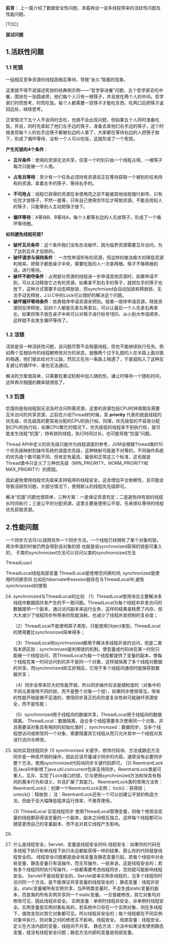 **前言**： 
上一篇介绍了数据安全性问题，本篇再谈一谈多线程带来的活跃性问题及性能问题。

[TOC]

**面试问题**

## 1.活跃性问题

### 1.1 死锁

一组相互竞争资源的线程因相互等待，导致“永久”阻塞的现象。

这里就不得不说描述死锁的经典例示例——“哲学家进餐”问题，五个哲学家去吃中餐，围坐在一张圆桌旁，他们每个人只有一根筷子，并且放在两个人的中间。哲学家们时而思考，时而吃饭。每个人都需要一双筷子才能吃东西，吃两口后把筷子返回远处，继续思考。

正常情况下五个人不会同时去吃，也就不会出现问题，但如果五个人同时准备吃饭，并且，同时先拿起了他们左手边的筷子，准备去拿他们右手边的筷子，这个时候发现每个人的右手边筷子都被右边的人拿了，大家都在等待右边的人把筷子放下，形成了循环等待，没有一个人可以吃饭，这就形成了一个死锁。

**产生死锁的4个条件**：

- **互斥条件**：使用的资源无法共享，任意一个时刻只由一个线程占用。一根筷子每次只能被一个人用。

- **占有且等待**：至少有一个任务必须持有资源且正在等待获取一个被别的任务持有的资源。拿着左手的筷子，等待右手的。

- **不可抢占**：线程已获得的资源在末使用完之前不能被其他线程强行剥夺，只有吃完才放筷子，不然一直等，只有自己使用完毕后才释放资源。不能去抢别人的筷子，只能等别人主动把筷子放下。

- **循环等待**：A等待B、B等待A。每个人都等右边的人先放筷子，形成了一个循环等待圈。




**如何避免线程死锁?**  

- **破坏互斥条件**：这个条件我们没有办法破坏，因为临界资源需要互斥访问，为了达到互斥才加锁的。
- **破坏请求与保持条件**： 一次性申请所有的资源，但这样的做法极大的降低资源利用率。把筷子都放桌子中央，需要吃饭的人一次拿两根。筷子不够两根的话，进行等待。
- **破坏不剥夺条件**：占用部分资源的线程进一步申请其他资源时，如果申请不到，可以主动释放它占有的资源。如果拿不到右手的筷子，就把左手的筷子也放下，这种方式需要手动去释放锁，而synchrnized会自动加锁和释放锁，无法手动去释放，J.U.C中的Lock可以很好的解决这个问题。
-  **破坏循环等待条件**：依靠按序申请资源来预防。按某一顺序申请资源，释放资源则反序释放。前四个人都是先拿左再拿右，可以让最后一个人先拿右再拿左，如果将筷子放在桌子中央可以对筷子进行标号1到5，从小到大申请顺序，这样就不会发生循环等待了。

### 1.2 活锁

活锁是另一种活跃性问题，该问题尽管不会阻塞线程，但也不能继续执行任务。例如两个互相协作的线程都修改对方的状态，就像两个过于礼貌的人在半路上面对面的相遇，他们彼此给对方让路，然后又在另一条路上相遇了，于是就陷入了这种反复避让的循环中，谁也无法通过。

解决的方案很简单，只需要在重试机制中加入随机性，谦让时等待一个随机时间，这样再次相撞的概率就很低了。

### 1.3 饥饿

饥饿则是指线程因无法及时访问所需资源，这里的资源包括CPU时钟周期及需要互斥访问的共享资源，之前在介绍Thread的时候，其 **priority** 代表的就是线程的优先级，优先级高的更容易分配的CPU的执行权。同理，优先级低的不容易分配到CPU的执行权，如果CPU繁忙的情况下，优先级低的线程拿不到执行权，就可能发生线程“饥饿”，持有锁的线程，执行时间过长，也可能导致“饥饿”问题。

Thread API中定义的优先级只能作为线程调度的参考，JVM会根据Thread类的10个优先级映射到操作系统的调度优先级，这种映射可能是不对等的，不同操作系统的优先级个数可能不同，但肯定有最高、最低和正常这三个标准，这也就是Thread类中只定义了三种优先级（MIN_PRIORITY、NORM_PRIORITY和MAX_PRIORITY）的原因。

因此避免使用线程优先级来支持程序的线程安全，这会增加平台依赖性，且可能会导致活跃性问题，大部分情况下，使用默认的线程优先级即可。

解决“饥饿”问题也很简单，三种方案：一是保证资源充足；二是避免持有锁的线程长时间执行；三是公平的分配资源，这里主要是使用公平锁，先来排队等待的线程优先获取资源。

## 2.性能问题

一个同步方法可/以调用另外一个同步方法，一个线程已经拥有了某个对象的锁，再次申请的时候仍然会得到该对象的锁
也就是说synchronized获得的锁是可重入的， 子类的synchronized方法可以访问父类的synchronoized方法

ThreadLoacl

ThreadLocal线程局部变量 ThreadLocal是使用空间换时间, synchronized是使用时间换空间
比如在hibernate中session就存在与ThreadLocal中,避免synchronized的使用

24. synchronized与ThreadLocal的比较
    （1）ThreadLocal使用场合主要解决多线程中数据因并发产生的不一致问题。ThreadLocal为每个线程中并发访问的数据提供一个副本，通过访问副本来运行业务，这样的结果是耗费了内存，但大大减少了线程同步所带来的性能消耗，也减少了线程并发控制的复杂度；

    （2）ThreadLocal不能使用原子类型，只能使用Object类型。ThreadLocal的使用要比synchronized简单得多；

    （3）ThreadLocal和synchronized都用于解决多线程并发的访问，但是二者有本质区别：synchronized是利用锁的机制，使变量或代码块在某一时刻只能被一个线程访问，而ThreadLocal为每一个线程都提供了变量的副本，使每个线程在某一时间访问到的并不是同一个对象，这样就隔离了多个线程对数据的共享。而synchronized却正好相反，它用于多个线程间通信时能够获取数据共享；

    （4）同步会带来巨大的性能开销，所以同步操作应该是细粒度的（对象中的不同元素使用不同的锁，而不是整个对象一个锁），如果同步使用得当，带来的性能开销是微不足道的，使用同步真正的风险是复杂性和可能破坏资源安全，而不是性能；

    （5）synchronized用于线程间的数据共享，ThreadLocal用于线程间的数据隔离。
    ThreadLocal：数据隔离，适合多个线程需要多次使用同一个对象，并且需要该对象具有相同的初始化值时；
    synchronized：数据同步，当多个线程想访问或修改同一个对象，需要阻塞其它线程从而只允许其中一个线程对其进行访问与修改。


14. 如何实现线程同步
    (1) synchronized 关键字，修饰代码块、方法或静态方法
        同步是一种高开销的操作，因此应该尽量减少同步的内容。通常没有必要同步整个方法，使用synchronized代码块同步关键代码即可。
    (2) ReentrantLock 
        在Java5中新增了java.util.concurrent包来支持同步。ReentrantLock类是可重入、互斥、实现了Lock接口的锁，它与使用synchronized方法和块具有相同的基本行为和语义，并且扩展了其能力。
        ReentrantLock类的常用方法有：
        ReentrantLock()：创建一个ReentrantLock实例；
        lock()：获得锁；
        unlock()：释放锁；
        注：ReentrantLock还有一个可以创建公平锁的构造方法，但由于会大幅降低程序运行效率，不推荐使用。

    (3) ThreadLocal 实现线程同步
        使用ThreadLocal管理变量，则每个使用该变量的线程都获得该变量的一个副本，副本之间相互独立，这样每个线程都可以随意更改自己的变量副本，而不会对其它线程产生影响。



10. 
    
18. 什么是线程安全，Servlet、变量是线程安全的吗
    线程安全：如果你的代码在多线程下执行和单线程下执行永远都能获得一样的结果，那么你的代码就是线程安全的。
    线程安全问题都是由全局变量及静态变量引起。若每个线程中对全局变量、静态变量只有读操作，而无写操作，一般来说，这是线程安全的；若有多个线程同时执行写操作，一般都需要考虑线程同步，否则就可能影响线程安全。
    Servlet不是线程安全的，Servlet是单实例多线程的，当多个线程同时访问同一个方法，是不能保证共享变量的线程安全的；
    静态变量：线程非安全。static变量被所有实例共享，当声明类变量时，不会生成static变量的副本，而是类的所有实例共享同一个static变量。一旦值被修改，其它对象均对修改可见，因此线程非安全。
    实例变量：单例时线程非安全，非单例时线程安全。实例变量是实例对象私有的，若系统中只存在一个实例对象，则在多线程下，值改变则对其它对象都可见，所以线程非安全的；每个线程都在不同实例对象中执行，则对象之间的修改互不影响，线程安全。
    局部变量：线程安全。定义在方法内部的变量，线程间不共享。
    静态方法：方法中如果没有使用静态变量，就没有线程安全问题；静态方法内部的变量是局部变量。
